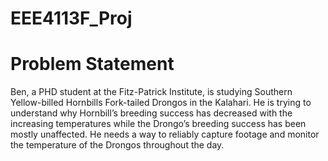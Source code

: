 # EEE4113F_Proj
# Problem Statement
Ben, a PHD student at the Fitz-Patrick Institute, is studying Southern Yellow-billed Hornbills Fork-tailed Drongos in the Kalahari. He is trying to understand why Hornbill’s breeding success has decreased with the increasing temperatures while the Drongo’s breeding success has been mostly unaffected. He needs a way to reliably capture footage and monitor the temperature of the Drongos throughout the day.

